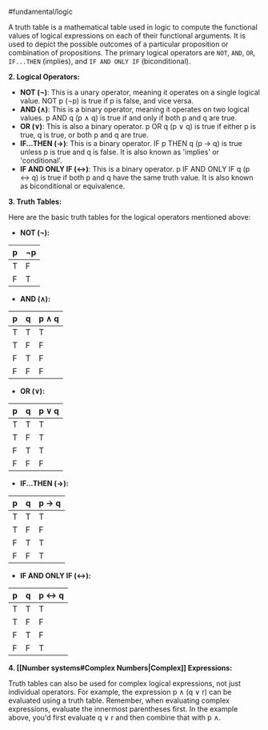 #fundamental/logic 

A truth table is a mathematical table used in logic to compute the functional values of logical expressions on each of their functional arguments. It is used to depict the possible outcomes of a particular proposition or combination of propositions. The primary logical operators are ``NOT``, ``AND``, ``OR``, ``IF...THEN`` (implies), and ``IF AND ONLY IF`` (biconditional).

**2. Logical Operators:**

- **NOT (¬)**: This is a unary operator, meaning it operates on a single logical value. NOT p (¬p) is true if p is false, and vice versa.
- **AND (∧)**: This is a binary operator, meaning it operates on two logical values. p AND q (p ∧ q) is true if and only if both p and q are true.    
- **OR (∨)**: This is also a binary operator. p OR q (p ∨ q) is true if either p is true, q is true, or both p and q are true.
- **IF...THEN (→)**: This is a binary operator. IF p THEN q (p → q) is true unless p is true and q is false. It is also known as 'implies' or 'conditional'.
- **IF AND ONLY IF (↔)**: This is a binary operator. p IF AND ONLY IF q (p ↔ q) is true if both p and q have the same truth value. It is also known as biconditional or equivalence.

**3. Truth Tables:**

Here are the basic truth tables for the logical operators mentioned above:

- **NOT (¬):**

|p|¬p|
|---|---|
|T|F|
|F|T|

- **AND (∧):**

|p|q|p ∧ q|
|---|---|---|
|T|T|T|
|T|F|F|
|F|T|F|
|F|F|F|

- **OR (∨):**

|p|q|p ∨ q|
|---|---|---|
|T|T|T|
|T|F|T|
|F|T|T|
|F|F|F|

- **IF...THEN (→):**

|p|q|p → q|
|---|---|---|
|T|T|T|
|T|F|F|
|F|T|T|
|F|F|T|

- **IF AND ONLY IF (↔):**

|p|q|p ↔ q|
|---|---|---|
|T|T|T|
|T|F|F|
|F|T|F|
|F|F|T|

**4. [[Number systems#Complex Numbers|Complex]] Expressions:**

Truth tables can also be used for complex logical expressions, not just individual operators. For example, the expression p ∧ (q ∨ r) can be evaluated using a truth table. Remember, when evaluating complex expressions, evaluate the innermost parentheses first. In the example above, you'd first evaluate q ∨ r and then combine that with p ∧.